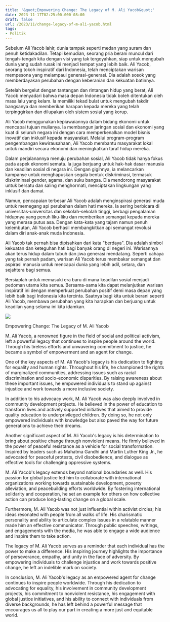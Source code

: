 ```yaml
---
title: '&quot;Empowering Change: The Legacy of M. Ali Yacob&quot;'
date: 2023-11-17T02:25:00.000-08:00
draft: false
url: /2023/11/change-legacy-of-m-ali-yacob.html
tags: 
- Politik
---
```


  

Sebelum Ali Yacob lahir, dunia tampak seperti medan yang suram dan penuh ketidakadilan. Tetapi kemudian, seorang pria berani muncul dari tengah-tengah kita dengan visi yang tak tergoyahkan, siap untuk mengubah dunia yang sudah rusak ini menjadi tempat yang lebih baik. Ali Yacob, seorang tokoh inspiratif dari Indonesia, telah menciptakan warisan mempesona yang melampaui generasi-generasi. Dia adalah sosok yang memberdayakan perubahan dengan keberanian dan kekuatan batinnya.

  

Setelah bergelut dengan tantangan dan rintangan hidup yang berat, Ali Yacob menyadari bahwa masa depan Indonesia tidak boleh ditentukan oleh masa lalu yang kelam. Ia memiliki tekad bulat untuk mengubah takdir bangsanya dan memberikan harapan kepada mereka yang telah terpinggirkan dan dilupakan oleh sistem sosial yang korup.

  

Ali Yacob menggunakan kepiawaiannya dalam bidang ekonomi untuk mencapai tujuan mulianya. Ia membangun jaringan sosial dan ekonomi yang kuat di seluruh negara ini dengan cara memperkenalkan model bisnis inovatif dan inklusif kepada masyarakat. Melalui program-program pengembangan kewirausahaan, Ali Yacob membantu masyarakat lokal untuk mandiri secara ekonomi dan meningkatkan taraf hidup mereka.

  

Dalam perjalanannya menuju perubahan sosial, Ali Yacob tidak hanya fokus pada aspek ekonomi semata. Ia juga berjuang untuk hak-hak dasar manusia dan keadilan sosial di negara ini. Dengan gigihnya, ia melancarkan kampanye untuk menghapuskan segala bentuk diskriminasi, termasuk diskriminasi gender, agama, dan suku bangsa. Dia mendorong masyarakat untuk bersatu dan saling menghormati, menciptakan lingkungan yang inklusif dan damai.

  

Namun, pencapaian terbesar Ali Yacob adalah menginspirasi generasi muda untuk memegang api perubahan dalam hati mereka. Ia sering berbicara di universitas-universitas dan sekolah-sekolah tinggi, berbagi pengalaman hidupnya yang penuh liku-liku dan memberikan semangat kepada mereka yang merasa putus asa. Dengan kata-kata yang tajam namun penuh kelembutan, Ali Yacob berhasil membangkitkan api semangat revolusi dalam diri anak-anak muda Indonesia.

  

Ali Yacob tak pernah bisa dipisahkan dari kata "berdaya". Dia adalah simbol kekuatan dan keteguhan hati bagi banyak orang di negeri ini. Warisannya akan terus hidup dalam tubuh dan jiwa generasi mendatang. Seperti cahaya yang tak pernah padam, warisan Ali Yacob terus membakar semangat dan aspirasi manusia untuk mencapai dunia yang lebih adil, setara, dan sejahtera bagi semua.

  

Bersiaplah untuk memasuki era baru di mana keadilan sosial menjadi pedoman utama kita semua. Bersama-sama kita dapat melanjutkan warisan inspiratif ini dengan memperkuat perubahan positif demi masa depan yang lebih baik bagi Indonesia kita tercinta. Saatnya bagi kita untuk berani seperti Ali Yacob, membawa perubahan yang kita harapkan dan berjuang untuk keadilan yang selama ini kita idamkan.

  

![](https://blogger.googleusercontent.com/img/b/R29vZ2xl/AVvXsEgcJBu6HKCsdd_NaFXo_X-Nc-BmcoRPvj-K0TwH0Ly0aBXincBtE-VGmRV2lTggYpawYlCxBbj9lavW_bkfboZMpNu3yGmh348_LmelIQ0pPDJOgKI69Vai0ch6k-Oubx2dysD0I-ulUcVk/s1600/Halimah-Yacob-first-woman-to-run-for-President-Singapore-ST-photo.jpg)

  

Empowering Change: The Legacy of M. Ali Yacob

  

M. Ali Yacob, a renowned figure in the field of social and political activism, left a powerful legacy that continues to inspire people around the world. Through his tireless efforts and unwavering commitment to justice, he became a symbol of empowerment and an agent for change.

  

One of the key aspects of M. Ali Yacob's legacy is his dedication to fighting for equality and human rights. Throughout his life, he championed the rights of marginalized communities, addressing issues such as racial discrimination and socio-economic disparities. By raising awareness about these important issues, he empowered individuals to stand up against injustice and work towards a more inclusive society.

  

In addition to his advocacy work, M. Ali Yacob was also deeply involved in community development projects. He believed in the power of education to transform lives and actively supported initiatives that aimed to provide quality education to underprivileged children. By doing so, he not only empowered individuals with knowledge but also paved the way for future generations to achieve their dreams.

  

Another significant aspect of M. Ali Yacob's legacy is his determination to bring about positive change through nonviolent means. He firmly believed in the power of peaceful resistance as a vehicle for social transformation. Inspired by leaders such as Mahatma Gandhi and Martin Luther King Jr., he advocated for peaceful protests, civil disobedience, and dialogue as effective tools for challenging oppressive systems.

  

M. Ali Yacob's legacy extends beyond national boundaries as well. His passion for global justice led him to collaborate with international organizations working towards sustainable development, poverty alleviation, and peacebuilding efforts worldwide. By fostering international solidarity and cooperation, he set an example for others on how collective action can produce long-lasting change on a global scale.

  

Furthermore, M. Ali Yacob was not just influential within activist circles; his ideas resonated with people from all walks of life. His charismatic personality and ability to articulate complex issues in a relatable manner made him an effective communicator. Through public speeches, writings, and engagements with the media, he was able to engage a wide audience and inspire them to take action.

  

The legacy of M. Ali Yacob serves as a reminder that each individual has the power to make a difference. His inspiring journey highlights the importance of perseverance, empathy, and unity in the face of adversity. By empowering individuals to challenge injustice and work towards positive change, he left an indelible mark on society.

  

In conclusion, M. Ali Yacob's legacy as an empowered agent for change continues to inspire people worldwide. Through his dedication to advocating for equality, his involvement in community development projects, his commitment to nonviolent resistance, his engagement with global justice initiatives, and his ability to connect with individuals from diverse backgrounds, he has left behind a powerful message that encourages us all to play our part in creating a more just and equitable world.